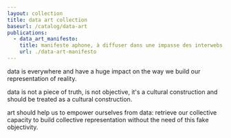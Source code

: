 ```yaml
---
layout: collection
title: data art collection
baseurl: /catalog/data-art
publications:
  - data_art_manifesto:
    title: manifeste aphone, à diffuser dans une impasse des interwebs, pour la structuration d'un art de la donnée
    url: ./data-art-manifesto
---
```


data is everywhere and have a huge impact on the way we build our representation of reality.

data is not a piece of truth, is not objective, it's a cultural construction and should be treated as a cultural construction.

art should help us to empower ourselves from data: retrieve our collective capacity to build collective representation without the need of this fake objectivity. 

